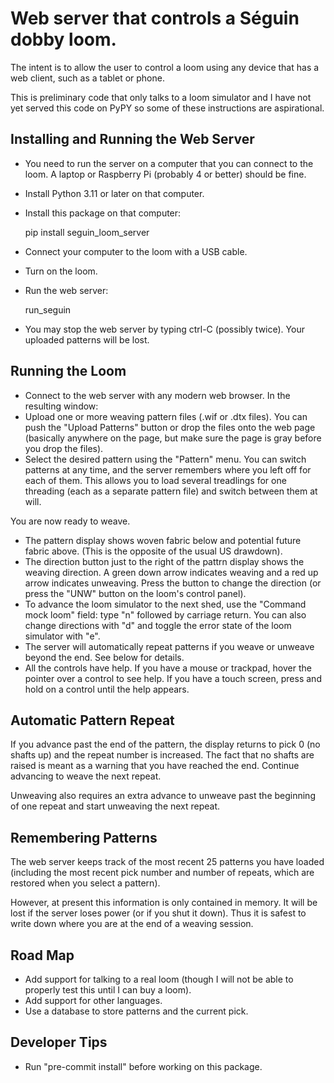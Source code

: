 # Web server that controls a Séguin dobby loom.

The intent is to allow the user to control a loom using any device that has a web client, such as a tablet or phone.

This is preliminary code that only talks to a loom simulator
and I have not yet served this code on PyPY so some of these instructions are aspirational.

## Installing and Running the Web Server

* You need to run the server on a computer that you can connect to the loom.
  A laptop or Raspberry Pi (probably 4 or better) should be fine.
* Install Python 3.11 or later on that computer.
* Install this package on that computer:

    pip install seguin_loom_server

* Connect your computer to the loom with a USB cable.
* Turn on the loom.
* Run the web server:

    run_seguin
  
* You may stop the web server by typing ctrl-C (possibly twice). Your uploaded patterns will be lost.

## Running the Loom

* Connect to the web server with any modern web browser. In the resulting window:
* Upload one or more weaving pattern files (.wif or .dtx files).
  You can push the "Upload Patterns" button or drop the files onto the web page
  (basically anywhere on the page, but make sure the page is gray before you drop the files).
* Select the desired pattern using the "Pattern" menu.
  You can switch patterns at any time, and the server remembers where you left off for each of them.
  This allows you to load several treadlings for one threading (each as a separate pattern file) and switch between them at will.

You are now ready to weave.

* The pattern display shows woven fabric below and potential future fabric above.
  (This is the opposite of the usual US drawdown).
* The direction button just to the right of the pattrn display shows the weaving direction.
  A green down arrow indicates weaving and a red up arrow indicates unweaving.
  Press the button to change the direction (or press the "UNW" button on the loom's control panel).
* To advance the loom simulator to the next shed, use the "Command mock loom" field:
  type "n" followed by carriage return.
  You can also change directions with "d" and toggle the error state of the loom simulator with "e".
* The server will automatically repeat patterns if you weave or unweave beyond the end. See below for details.
* All the controls have help.
  If you have a mouse or trackpad, hover the pointer over a control to see help.
  If you have a touch screen, press and hold on a control until the help appears.

## Automatic Pattern Repeat

If you advance past the end of the pattern, the display returns to pick 0 (no shafts up) and the repeat number is increased.
The fact that no shafts are raised is meant as a warning that you have reached the end.
Continue advancing to weave the next repeat.

Unweaving also requires an extra advance to unweave past the beginning of one repeat and start unweaving the next repeat.

## Remembering Patterns

The web server keeps track of the most recent 25 patterns you have loaded (including the most recent pick number and number of repeats, which are restored when you select a pattern).

However, at present this information is only contained in memory. It will be lost if the server loses power (or if you shut it down). Thus it is safest to write down where you are at the end of a weaving session.

## Road Map

* Add support for talking to a real loom (though I will not be able to properly test this until I can buy a loom).
* Add support for other languages.
* Use a database to store patterns and the current pick.

## Developer Tips

* Run "pre-commit install" before working on this package.
